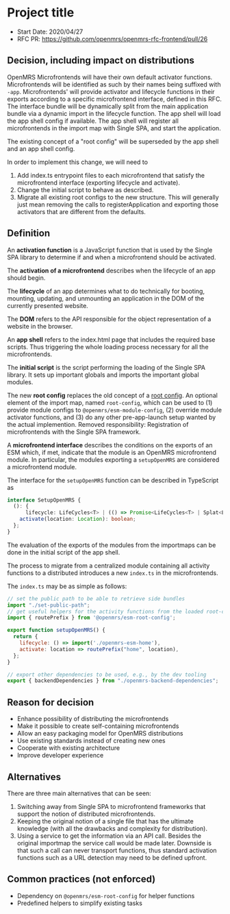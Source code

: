 # Project title
- Start Date: 2020/04/27
- RFC PR: https://github.com/openmrs/openmrs-rfc-frontend/pull/26

## Decision, including impact on distributions
OpenMRS Microfrontends will have their own default activator functions.
Microfrontends will be identified as such by their names being suffixed with `-app`.
Microfrontends' will provide activator and lifecycle functions in their exports according
to a specific microfrontend interface, defined in  this RFC. The interface bundle will be
dynamically split from the main application bundle via a dynamic import in the lifecycle function.
The app shell will load the app shell config if available. The app shell will register all
microfrontends in the import map with Single SPA, and start the application.

The existing concept of a "root config" will be superseded by the app shell
and an app shell config.

In order to implement this change, we will need to

1. Add index.ts entrypoint files to each microfrontend that satisfy the
microfrontend interface (exporting lifecycle and activate).
2. Change the initial script to behave as described.
3. Migrate all existing root configs to the new structure. This will generally
just mean removing the calls to registerApplication and exporting those
activators that are different from the defaults.

## Definition
An **activation function** is a JavaScript function that is used by the Single
SPA library to determine if and when a microfrontend should be activated.

The **activation of a microfrontend** describes when the lifecycle of an app
should begin.

The **lifecycle** of an app determines what to do technically for booting,
mounting, updating, and unmounting an application in the DOM of the currently
presented website.

The **DOM** refers to the API responsible for the object representation of a
website in the browser.

An **app shell** refers to the index.html page that includes the required base
scripts. Thus triggering the whole loading process necessary for all the
microfrontends.

The **initial script** is the script performing the loading of the Single SPA
library. It sets up important globals and imports the important global modules.

The new **root config** replaces the old concept of a [root config][1]. An
optional element of the import map, named `root-config`, which can
be used to (1) provide module configs to `@openmrs/esm-module-config`, (2)
override module activator functions, and (3) do any other pre-app-launch setup
wanted by the actual implemention. Removed responsibility: Registration of
microfrontends with the Single SPA framework.

A **microfrontend interface** describes the conditions on the exports of an ESM
which, if met, indicate that the module is an OpenMRS microfrontend module. In
particular, the modules exporting a `setupOpenMRS` are considered a
microfrontend module.

The interface for the `setupOpenMRS` function can be described in TypeScript as

```ts
interface SetupOpenMRS {
  (): {
	  lifecycle: LifeCycles<T> | (() => Promise<LifeCycles<T> | Splat<LifeCycles<T>>>);
    activate(location: Location): boolean;
  };
}
```

The evaluation of the exports of the modules from the importmaps can be done in
the initial script of the app shell.

The process to migrate from a centralized module containing all activity
functions to a distributed introduces a new `index.ts` in the microfrontends.

The `index.ts` may be as simple as follows:

```js
// set the public path to be able to retrieve side bundles
import "./set-public-path";
// get useful helpers for the activity functions from the loaded root-config
import { routePrefix } from '@openmrs/esm-root-config';

export function setupOpenMRS() {
  return {
    lifecycle: () => import('./openmrs-esm-home'),
    activate: location => routePrefix("home", location),
  };
}

// export other dependencies to be used, e.g., by the dev tooling
export { backendDependencies } from "./openmrs-backend-dependencies";
```

## Reason for decision
- Enhance possibility of distributing the microfrontends
- Make it possible to create self-containing microfrontends
- Allow an easy packaging model for OpenMRS distributions
- Use existing standards instead of creating new ones
- Cooperate with existing architecture
- Improve developer experience

## Alternatives
There are three main alternatives that can be seen:

1. Switching away from Single SPA to microfrontend frameworks that support the
notion of distributed microfrontends.
2. Keeping the original notion of a single file that has the ultimate knowledge
(with all the drawbacks and complexity for distribution).
3. Using a service to get the information via an API call. Besides the original
importmap the service call would be made later. Downside is that such a call
can never transport functions, thus standard activation functions such as a URL
detection may need to be defined upfront.

## Common practices (not enforced)
- Dependency on `@openmrs/esm-root-config` for helper functions
- Predefined helpers to simplify existing tasks

[1]: https://wiki.openmrs.org/display/projects/openmrs-esm-root-config
